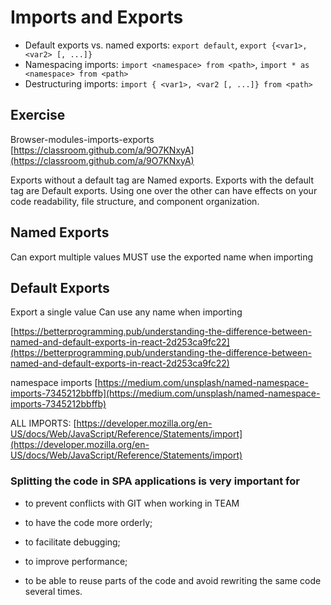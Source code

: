 # Imports and Exports

- Default exports vs. named exports:
  `export default`, `export {<var1>, <var2> [, ...]}`
- Namespacing imports:
  `import <namespace> from <path>`, `import * as <namespace> from <path>`
- Destructuring imports: `import { <var1>, <var2 [, ...]} from <path>`

## Exercise

Browser-modules-imports-exports [https://classroom.github.com/a/9O7KNxyA](https://classroom.github.com/a/9O7KNxyA)

Exports without a default tag are Named exports. Exports with the default tag are Default exports.
Using one over the other can have effects on your code readability, file structure, and component organization.

## Named Exports

Can export multiple values
MUST use the exported name when importing

## Default Exports

Export a single value
Can use any name when importing

[https://betterprogramming.pub/understanding-the-difference-between-named-and-default-exports-in-react-2d253ca9fc22](https://betterprogramming.pub/understanding-the-difference-between-named-and-default-exports-in-react-2d253ca9fc22)

namespace imports [https://medium.com/unsplash/named-namespace-imports-7345212bbffb](https://medium.com/unsplash/named-namespace-imports-7345212bbffb)

ALL IMPORTS: [https://developer.mozilla.org/en-US/docs/Web/JavaScript/Reference/Statements/import](https://developer.mozilla.org/en-US/docs/Web/JavaScript/Reference/Statements/import)

### Splitting the code in SPA applications is very important for

- to prevent conflicts with GIT when working in TEAM

- to have the code more orderly;

- to facilitate debugging;

- to improve performance;

- to be able to reuse parts of the code and avoid rewriting the same code several times.
